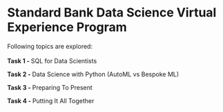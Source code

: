 # Standard Bank Data Science Virtual Experience Program

Following topics are explored: <br><br>
<b>Task 1 - </b>SQL for Data Scientists<br>

<b>Task 2 - </b>Data Science with Python (AutoML vs Bespoke ML)<br>

<b>Task 3 - </b>Preparing To Present<br>

<b>Task 4 - </b>Putting It All Together<br>
